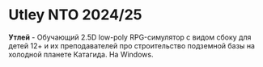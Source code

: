 # Utley NTO 2024/25
**Утлей** - Обучающий 2.5D low-poly RPG-симулятор с видом сбоку для детей 12+ и их преподавателей про строительство подземной базы на холодной планете Катагида. На Windows.

